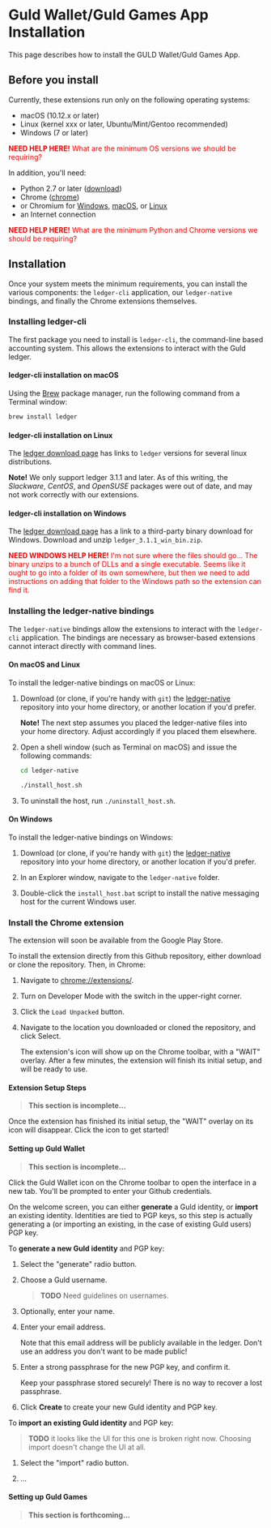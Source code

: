 # Guld Wallet/Guld Games App Installation

This page describes how to install the GULD Wallet/Guld Games App.

## Before you install

Currently, these extensions run only on the following operating systems:

- macOS (10.12.x or later)
- Linux (kernel xxx or later, Ubuntu/Mint/Gentoo recommended)
- Windows (7 or later)

<p style="color:red"><b>NEED HELP HERE!</b> What are the minimum OS versions we should be requiring?</p>

In addition, you'll need:

- Python 2.7 or later ([download](https://www.python.org/downloads))
- Chrome ([chrome](https://www.google.com/chrome))
- or Chromium for [Windows](https://chromium.woolyss.com/download/#windows), [macOS](https://chromium.woolyss.com/download/#mac), or [Linux](https://chromium.woolyss.com/download/#linux)
- an Internet connection

<p style="color:red"><b>NEED HELP HERE!</b> What are the minimum Python and Chrome versions we should be requiring?</p>

## Installation

Once your system meets the minimum requirements, you can install the various components: the `ledger-cli` application, our `ledger-native` bindings, and finally the Chrome extensions themselves.

### Installing ledger-cli

The first package you need to install is `ledger-cli`, the command-line based accounting system. This allows the extensions to interact with the Guld ledger.

#### ledger-cli installation on macOS

Using the [Brew](https://brew.sh) package manager, run the following command from a Terminal window:

```bash
brew install ledger
```

#### ledger-cli installation on Linux

The [ledger download page](https://www.ledger-cli.org/download.html) has links to `ledger` versions for several linux distributions.

**Note!** We only support ledger 3.1.1 and later. As of this writing, the *Slackware*, *CentOS*, and *OpenSUSE* packages were out of date, and may not work correctly with our extensions.

#### ledger-cli installation on Windows

The [ledger download page](https://www.ledger-cli.org/download.html) has a link to a third-party binary download for Windows. Download and unzip `ledger_3.1.1_win_bin.zip`.

<p style="color:red"><b>NEED WINDOWS HELP HERE!</b> I'm not sure where the files should go... The binary unzips to a bunch of DLLs and a single executable. Seems like it ought to go into a folder of its own somewhere, but then we need to add instructions on adding that folder to the Windows path so the extension can find it.</p>

### Installing the ledger-native bindings

The `ledger-native` bindings allow the extensions to interact with the `ledger-cli` application. The bindings are necessary as browser-based extensions cannot interact directly with command lines.

#### On macOS and Linux

To install the ledger-native bindings on macOS or Linux:

1. Download (or clone, if you're handy with `git`) the [ledger-native](https://github.com/guldcoin/ledger-native) repository into your home directory, or another location if you'd prefer.

    **Note!** The next step assumes you placed the ledger-native files into your home directory. Adjust accordingly if you placed them elsewhere.

1. Open a shell window (such as Terminal on macOS) and issue the following commands:

    ```bash
    cd ledger-native

    ./install_host.sh
    ```

1. To uninstall the host, run `./uninstall_host.sh`.

#### On Windows

To install the ledger-native bindings on Windows:

1. Download (or clone, if you're handy with `git`) the [ledger-native](https://github.com/guldcoin/ledger-native) repository into your home directory, or another location if you'd prefer.

1. In an Explorer window, navigate to the `ledger-native` folder.

1. Double-click the `install_host.bat` script to install the native messaging host for the current Windows user.

### Install the Chrome extension

The extension will soon be available from the Google Play Store.

To install the extension directly from this Github repository, either download or clone the repository. Then, in Chrome:

1. Navigate to [chrome://extensions/](chrome://extensions/).

1. Turn on Developer Mode with the switch in the upper-right corner.

1. Click the `Load Unpacked` button.

1. Navigate to the location you downloaded or cloned the repository, and click Select.

    The extension's icon will show up on the Chrome toolbar, with a "WAIT" overlay. After a few minutes, the extension will finish its initial setup, and will be ready to use.

#### Extension Setup Steps

> **This section is incomplete...**

Once the extension has finished its initial setup, the "WAIT" overlay on its icon will disappear. Click the icon to get started!

#### Setting up Guld Wallet

> **This section is incomplete...**

Click the Guld Wallet icon on the Chrome toolbar to open the interface in a new tab. You'll be prompted to enter your Github credentials.

On the welcome screen, you can either **generate** a Guld identity, or **import** an existing identity. Identities are tied to PGP keys, so this step is actually generating a (or importing an existing, in the case of existing Guld users) PGP key.

To **generate a new Guld identity** and PGP key:

1. Select the "generate" radio button.

1. Choose a Guld username.

    > **TODO** Need guidelines on usernames.

1. Optionally, enter your name.

1. Enter your email address.

    Note that this email address will be publicly available in the ledger. Don't use an address you don't want to be made public!

1. Enter a strong passphrase for the new PGP key, and confirm it.

    Keep your passphrase stored securely! There is no way to recover a lost passphrase.

1. Click **Create** to create your new Guld identity and PGP key.

To **import an existing Guld identity** and PGP key:

> **TODO** it looks like the UI for this one is broken right now. Choosing import doesn't change the UI at all.

1. Select the "import" radio button.

1. ...

#### Setting up Guld Games

> **This section is forthcoming...**
